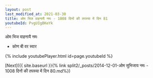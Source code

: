 ```yaml
---
layout: post
last_modified_at: 2021-03-30
title: ओम भिज वाहनायै नमः - 1008 दिनों की तपस्या में दिन 81
youtubeId: PvgUIgBKeYk
---
```

 
 
 ओम भिज वाहनायै नमः  
 
 -  कोण बी वर स्वार 
 
  
 
  
 
 
 
 
 
 


{% include youtubePlayer.html id=page.youtubeId %}
 
[Next]({{ site.baseurl }}{% link  split2/_posts/2014-12-01-ओम सुभिजाय नमः - 1008 दिनों की तपस्या में दिन 80.md%})
 

